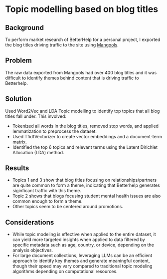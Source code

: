 # Topic modelling based on blog titles

## Background
To perform market research of BetterHelp for a personal project, I exported the blog titles driving traffic to the site using <a href="https://mangools.com/">Mangools</a>.

## Problem
The raw data exported from Mangools had over 400 blog titles and it was difficult to identify themes behind content that is driving traffic to Betterhelp.

## Solution
Used Word2Vec and LDA Topic modelling to identify top topics that all blog titles fall under. This involved:

* Tokenized all words in the blog titles, removed stop words, and applied lemmatization to preprocess the dataset.
* Used TfidfVectorizer to create vector embeddings and a document-term matrix.
* Identified the top 6 topics and relevant terms using the Latent Dirichlet Allocation (LDA) method.

## Results
* Topics 1 and 3 show that blog titles focusing on relationships/partners are quite common to form a theme, indicating that Betterhelp generates siginficant traffic with this theme.
* Topic 2 shows that blogs focusing student mental health issues are also common enough to form a theme.
* Other topics seem to be centered around promotions.

## Considerations
* While topic modeling is effective when applied to the entire dataset, it can yield more targeted insights when applied to data filtered by specific metadata such as age, country, or device, depending on the analysis objectives.
* For large document collections, leveraging LLMs can be an efficient approach to identify key themes and generate meaningful content, though their speed may vary compared to traditional topic modeling algorithms depending on computational resources.

